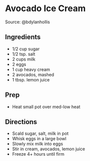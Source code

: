 # Avocado Ice Cream

Source: @bdylanhollis

## Ingredients

- 1/2 cup sugar
- 1/2 tsp. salt
- 2 cups milk
- 2 eggs
- 1 cup heavy cream
- 2 avocados, mashed
- 1 tbsp. lemon juice

## Prep

- Heat small pot over med-low heat

## Directions

- Scald sugar, salt, milk in pot
- Whisk eggs in a large bowl
- Slowly mix milk into eggs
- Stir in cream, avocados, lemon juice
- Freeze 4+ hours until firm
